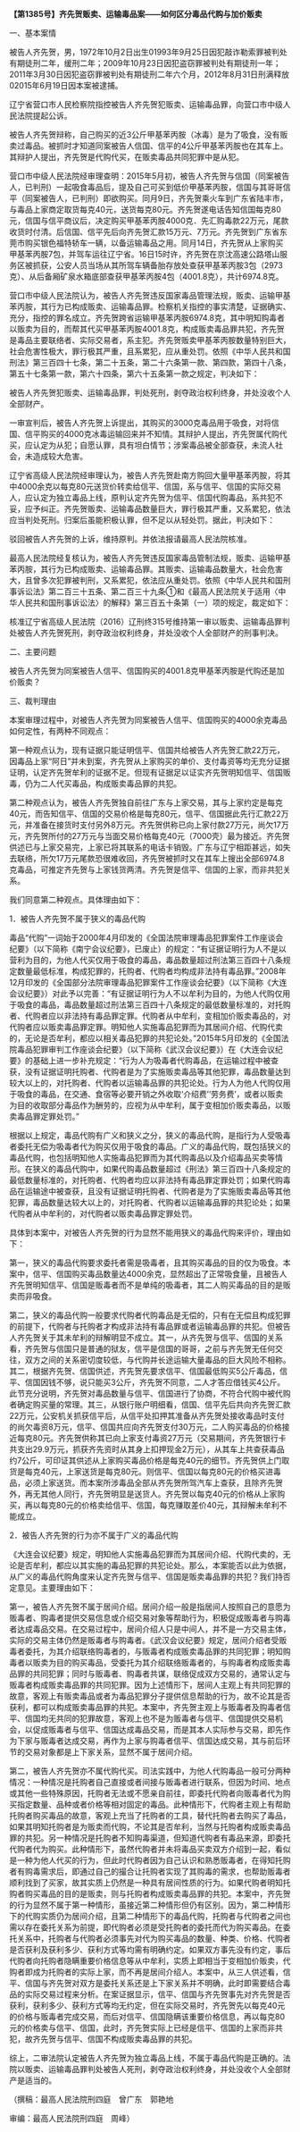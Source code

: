 **【第1385号】齐先贺贩卖、运输毒品案——如何区分毒品代购与加价贩卖**

一、基本案情

被告人齐先贺，男，1972年10月2日出生01993年9月25日因犯敲诈勒索罪被判处有期徒刑二年，缓刑二年；2009年10月23日因犯盗窃罪被判处有期徒刑一年；2011年3月30日因犯盗窃罪被判处有期徒刑二年六个月，2012年8月31日刑满释放02015年6月19日因本案被逮捕。

辽宁省营口市人民检察院指控被告人齐先贺犯贩卖、运输毒品罪，向营口市中级人民法院提起公诉。

被告人齐先贺辩称，自己购买的近3公斤甲基苯丙胺（冰毒）是为了吸食，没有贩卖过毒品。被抓时才知道同案被告人信国、信平的4公斤甲基苯丙胺也在其车上。其辩护人提出，齐先贺是代购代买，在贩卖毒品共同犯罪中是从犯。

营口市中级人民法院经审理查明：2015年5月初，被告人齐先贺与信国（同案被告人，已判刑）一起吸食毒品后，提及自己可买到低价甲基苯丙胺，信国与其哥哥信平（同案被告人，已判刑）即欲购买。同月9日，齐先贺乘火车到广东省陆丰市，与毒品上家商定取货每克40元，送货每克80元。齐先贺遂电话告知信国每克80元，信国与信平商议后，决定购买甲基苯丙胺4000克．先汇购毒款22万元，尾款收货时付清。后信国、信平先后向齐先贺汇款15万元、7万元。齐先贺到广东省东莞市购买银色福特轿车一辆，以备运输毒品之用。同月14日，齐先贺从上家购买甲基苯丙胺7包，并驾车运往辽宁省。16日15时许，齐先贺在京沈高速公路塔山服务区被抓获，公安人员当场从其所驾车辆备胎存放处查获甲基苯丙胺3包（2973克）、从后备厢矿泉水箱底部查获甲基苯丙胺4包（4001.8克），共计6974.8克。

营口市中级人民法院认为，被告人齐先贺违反国家毒品管理法规，贩卖、运输甲基苯丙胺，其行为已构成贩卖、运输毒品罪。检察机关指控的事实清楚，证据确实、充分，指控的罪名成立。齐先贺跨省运输甲基苯丙胺6974.8克，其中明知购毒者以贩卖为目的，而帮其代买甲基苯丙胺4001.8克，构成贩卖毒品罪共犯，齐先贺是毒品主要联络者、实际交易者，系主犯。齐先贺贩卖甲基苯丙胺数量特别巨大，社会危害性极大，罪行极其严重，且系累犯，应从重处罚。依照《中华人民共和国刑法》第三百四十七条，第二十五条，第二十六条第一款、第四款，第四十八条，第五十七条第一款，第六十四条，第六十五条第一款之规定，判决如下：

被告人齐先贺犯贩卖、运输毒品罪，判处死刑，剥夺政治权利终身，并处没收个人全部财产。

一审宣判后，被告人齐先贺上诉提出，其购买的3000克毒品用于吸食，对将信国、信平购买的4000克冰毒运输回来并不知情。其辩护人提出，齐先贺属代购代买，应认定为从犯；自愿认罪，具有坦白情节；涉案毒品被全部查获，未流人社会，未造成较大危害。

辽宁省高级人民法院经审理认为，被告人齐先贺赴南方购回大量甲基苯丙胺，将其中4000余克以每克80元送货价转卖给信平、信国，系与信平、信国的实际交易人，应认定为独立毒品上线，原判认定齐先贺为信平、信国代购毒品，系共犯不妥，应予纠正。齐先贺贩卖、运输毒品数量巨大，罪行极其严重，又系累犯，依法应当判处死刑。归案后虽能积极认罪，但不足以从轻处罚。据此，判决如下：

驳回被告人齐先贺的上诉，维持原判。并依法报请最高人民法院核准。

最高人民法院经复核认为，被告人齐先贺违反国家毒品管制法规，贩卖、运输甲基苯丙胺，其行为已构成贩卖、运输毒品罪。其贩卖、运输毒品数量大，社会危害大，且曾多次犯罪被判刑，又系累犯，依法应从重处罚。依照《中华人民共和国刑事诉讼法》第二百三十五条、第二百三十九条①和《最高人民法院关于适用〈中华人民共和国刑事诉讼法〉的解释》第三百五十条第（一）项的规定，裁定如下：

核准辽宁省高级人民法院（2016）辽刑终315号维持第一审以贩卖、运输毒品罪判处被告人齐先贺死刑，剥夺政治权利终身，并处没收个人全部财产的刑事判决。

二、主要问题

被告人齐先贺为同案被告人信平、信国购买的4001.8克甲基苯丙胺是代购还是加价贩卖？

三、裁判理由

本案审理过程中，对被告人齐先贺为同案被告人信平、信国购买的4000余克毒品如何定性，有两种不同观点：

第一种观点认为，现有证据只能证明信平、信国共给被告人齐先贺汇款22万元，因毒品上家“阿日”并未到案，齐先贺从上家购买的单价、支付毒资等均无充分证据证明，认定齐先贺牟利的证据不足。但现有证据足以证实齐先贺明知信平、信国贩毒，仍为二人代买毒品，构成贩卖毒品罪的共犯。

第二种观点认为，被告人齐先贺独自前往广东与上家交易，其与上家约定是每克40元，而告知信平、信国的交易价格是每克80元，信平、信国据此先行汇款22万元，并准备在接货时支付另外8万元。齐先贺供称已向上家付款27万元，尚欠17万元，齐先贺所付的27万元与当面交易价格每克40元（7000壳）最为接近。齐先贺供述已与上家交易完，上家已将其联系的电话卡销毁。广东与辽宁相距甚远，如失去联络，所欠17万元尾款恐很难收回，齐先贺被抓时又在其车上搜出全部6974.8克毒品，可推定齐先贺与上家钱货两清。齐先贺是信平、信国的上家，而非共犯关系。

我们同意第二种观点。具体理由如下：

1．被告人齐先贺不属于狭义的毒品代购

毒品“代购”一词始于2000年4月印发的《全国法院审理毒品犯罪案件工作座谈会纪要》（以下简称《南宁会议纪要》，已废止）的规定：“有证据证明行为人不是以营利为目的，为他人代买仅用于吸食的毒品，毒品数量超过刑法第三百四十八条规定数量最低标准，构成犯罪的，托购者、代购者均构成非法持有毒品罪。”2008年12月印发的《全国部分法院审理毒品犯罪案件工作座谈会纪要》（以下简称《大连会议纪要》）对此予以完善：“有证据证明行为人不以牟利为目的，为他人代购仅用于吸食的毒品，毒品数量超过刑法第三百四十八条规定的最低数量标准的，对托购者、代购者应以非法持有毒品罪定罪。代购者从中牟利，变相加价贩卖毒品的，对代购者应以贩卖毒品罪定罪。明知他人实施毒品犯罪而为其居间介绍、代购代卖的，无论是否牟利，都应以相关毒品犯罪的共犯论处。”2015年5月印发的《全国法院毒品犯罪审判工作座谈会纪要》（以下简称《武汉会议纪要》）在《大连会议纪要》的基础上进一步补充规定：“行为人为吸毒者代购毒品，在运输过程中被查获，没有证据证明托购者、代购者是为了实施贩卖毒品等其他犯罪，毒品数量达到较大以上的，对托购者、代购者以运输毒品罪的共犯论处。行为人为他人代购仅用于吸食的毒品，在交通、食宿等必要开销之外收取‘介绍费’‘劳务费’，或者以贩卖为目的收取部分毒品作为酬劳的，应视为从中牟利，属于变相加价贩卖毒品，以贩卖毒品罪定罪处罚。”

根据以上规定，毒品代购有广义和狭义之分，狭义的毒品代购，是指行为人受吸毒者委托无偿为吸毒者代为购买仅用于吸食的毒品。广义的毒品代购，既包括狭义的毒品代购，也包括明知他人实施毒品犯罪而为其代购毒品以及介绍毒品买卖等情形。在狭义的毒品代购中，如果代购毒品数量超过《刑法》第三百四十八条规定的最低数量标准的，对托购者、代购者均应以非法持有毒品罪定罪处罚；如果代购毒品在运输途中被查获，且没有证据证明托购者、代购者是为了实施贩卖毒品等其他犯罪，毒品数量达较大以上的，对托购者、代购者以运输毒品罪的共犯论处；如果代购者从中牟利的，对代购者以贩卖毒品罪定罪处罚。

具体到本案中，对被告人齐先贺的行为显然不能用狭义的毒品代购来评价，理由如下：

第一，狭义的毒品代购要求委托者需是吸毒者，且其购买毒品的目的仅为吸食。本案中，信平、信国购买毒品数量达4000余克，显然超出了正常吸食量，且被告人齐先贺明知信平、信国是贩毒者而不是单纯的吸毒者，其二人购买毒品的目的是贩卖而非吸食。

第二，狭义的毒品代购一般要求代购者代购毒品是无偿的，只有在无偿且构成犯罪的前提下，代购者与托购者才构成非法持有毒品罪或者运输毒品罪的共犯。但被告人齐先贺关于其未牟利的辩解明显不成立。其一，从齐先贺与信平、信国的关系看，齐先贺与信国只是普通的狱友，信平是信国的哥哥，之前与齐先贺无任何交往，双方之间的关系密切度较低，与代购并长途运输大量毒品的巨大风险不相称。其二，根据齐先贺、信国供述，齐先贺先要求信平、信国最低购买5公斤毒品，信平、信国因钱不够，说只能买3公斤，齐先贺不同意，二人才答应借钱买4公斤。此节充分说明，齐先贺对毒品数量与信平、信国进行了协商，不符合代购中被代购者确定购买量的常理。其三，从银行账户明细看，信国、信平先后共向齐先贺汇款22万元，公安机关抓获信平后，从信平处扣押其准备从齐先贺处接收毒品时支付的尚欠毒资8万元，信平、信国共应向齐先贺支付30万元，二人购买毒品的价格接近每克80元。齐先贺供称其已向上家支付毒资27万元（交易期间，齐先贺银行卡共支出29.9万元，抓获齐先资时从其身上扣押现金2万元），从其车上共查获毒品约7公斤，可印证其供述从上家购买毒品价格是每克40元的细节。齐先贺供上门取货是每克40元，上家送货是每克80元。则信平、信国以每克80元的价格买进毒品，必须上家送货。而本案所涉毒品全部从齐先贺所驾汽车上查获，且除齐先贺外，再无其他人同行，齐先贺明显是送货人。齐先贺以每克40元的价格从上家购买，再以每克80元的价格卖给信平、信国，每克赚取差价40元，其辩解未牟利不能成立。

2．被告人齐先贺的行为亦不属于广义的毒品代购

《大连会议纪要》规定，明知他人实施毒品犯罪而为其居间介绍、代购代卖的，无论是否牟利，都应以其实施的毒品犯罪的共犯论处。那么，本案能否以此为依据，从广义的毒品代购角度来认定齐先贺与信平、信国是贩卖毒品罪的共犯？我们持否定意见。主要理由如下：

第一，被告人齐先贺不属于居间介绍。居间介绍一般是指居间人按照自己的意愿为贩毒者、购毒者提供交易信息或介绍交易对象等帮助行为，积极促成贩毒者与购毒者达成毒品交易。在交易过程中，居间介绍人只是中间人，并不是一方交易主体，实际的交易主体仍然是贩毒者与购毒者。《武汉会议纪要》规定，居间介绍者受贩毒者委托，为其介绍联络购毒者的，与贩毒者构成贩卖毒品罪的共同犯罪；明知购毒者以贩卖为目的购买毒品，受委托为其介绍联络贩毒者的，与购毒者构成贩卖毒品罪的共同犯罪；同时与贩毒者、购毒者共谋，联络促成双方交易的，通常认定与贩毒者构成贩卖毒品罪的共同犯罪。因为上述情形下，居间人主观上有共同犯罪的故意，客观上有贩卖毒品或者为毒品犯罪分子提供信息帮助的行为，故不论其是否获利，都可以构成贩卖毒品罪的共犯。本案中，齐先贺主观上与贩毒者及购毒者信平、信国均无共同的犯罪故意，客观上也不是为贩毒者与信平、信国提供交易机会，以促成贩毒者与信平、信国达成毒品交易，而是其本人实际参与交易，即先作为下家与贩毒者达成交易，再作为上家与购毒者信平、信国达成交易，其与前后环节的交易对象都是上下家关系，显然不属于居间介绍。

第二，被告人齐先贺亦不属代购代买。司法实践中，为他人代购毒品一般可分两种情况：一种情况是托购者自己直接或者间接与贩毒者进行联系，但因为时间、地点或其他一些特殊原因，托购者无法或不愿亲自前往，即委托代购者向贩毒者代为购买指定数量、品种或者价格等相对固定的毒品。此种情形下，代购者主观上有帮助托购者购买毒品的故意，客观上充当了托购者的工具，替代托购者去购买了毒品，如果其明知托购者是为贩卖而代购，不论其是否牟利，当然与托购者构成贩卖毒品罪的共犯。另一种情况是托购者不知购毒渠道，但知道代购者有毒品来源，即委托代购者代为购买。此种情形下，虽然代购者并未将毒品买卖双方介绍到一起，看似是一种为他人代买的行为，但此时代购者因为自己认识和熟悉贩毒者，在得知托购者有购毒需求后，即通过自己的撮合让托购者实现了其购毒的需求，也帮助贩毒者顺利找到了买家，故其实质上仍然是一种具有居间性质的行为。如果代购者明知托购者购买毒品的目的是贩卖，则与托购者构成贩卖毒品罪的共犯。本案中，齐先贺的行为显然不属于第一种情形，虽接近第二种情形但仍有区别。因为，第二种情形下的代购实质仍为居间介绍，且第二种情形下的毒品代购，托购者与代购者之间也需以存在委托关系为前提，即代购者必须是受托购者的委托而代为购买毒品。在委托关系中，托购者与代购者必须事先对代为购买毒品的数量、种类、价格、代购者是否获利及获利多少、获利方式等均需有明确约定。如果双方事先没有约定，事后代购者向托购者隐瞒重要价格信息等从中牟利，实质上即相当于变相加价贩卖，代购者即成为托购者的实际上家，而不再是居间介绍人。本案中，从三人供述看，信平、信国与齐先贺对双方是委托关系还是上下家关系并不明确，此时即需要结合毒品的实际交易过程来分析。在案证据显示，信平、信国与齐先贺事先对齐先贺是否获利，获利多少、获利方式等均无约定，但在实际交易时，齐先贺先以每克40元的价格与贩毒者完成交易，而后对信平、信国隐瞒该重要价格信息，再以每克80元的价格卖与信平、信国，此时，齐先贺实际上已经是信平、信国的上家而非共犯，故齐先贺与信平、信国不构成贩卖毒品罪的共犯。

综上，二审法院认定被告人齐先贺为独立毒品上线，不属于毒品代购是正确的。法院以贩卖、运输毒品罪判处被告人死刑，剥夺政治权利终身，并处没收个人全部财产是适当的。

（撰稿：最高人民法院刑四庭　曾广东　郭艳地

审编：最高人民法院刑四庭　周峰）